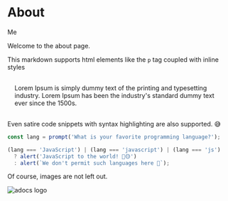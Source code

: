 # About

<div class="h-[100vh] w-[100vw] fixed top-0 left-0 z-[99] bg-white"></div>
<div class="ml-[100px] mt-[200px] flex items-center gap-x-0 z-[999] absolute">
  <!-- <div
    class="scale-[10] flex items-center px-2 min-h-9 justify-center bg-[#206BC4] text-white font-medium rounded-md me-shadow me-border-1 text-2xl rambla-bold leading-[0px]"
  >
    <span>Me</span>
    <span class="pl-[1.5px]">UI</span>
  </div> -->
  <div
    class="scale-[10] flex items-center px-1 min-h-9 justify-center bg-[#206BC4] text-white font-medium rounded-md aspect-square me-shadow me-border-1 text-2xl rambla-bold leading-[0px]"
  >
    <span>Me</span>
  </div>
</div>

Welcome to the about page.

This markdown supports html elements like the `p` tag coupled with inline styles

<p style="color: var(--vp-c-brand-dark); border: 1px solid var(--vp-c-brand-dark); border-radius:5px; padding: 1rem;">Lorem Ipsum is simply dummy text of the printing and typesetting industry. Lorem Ipsum has been the industry's standard dummy text ever since the 1500s.</p>

Even satire code snippets with syntax highlighting are also supported. 😅

```js
const lang = prompt('What is your favorite programming language?');

(lang === 'JavaScript') | (lang === 'javascript') | (lang === 'js')
  ? alert('JavaScript to the world! 🚀🟡')
  : alert(`We don't permit such languages here 💩`);
```

Of course, images are not left out.

<img src="/logo.svg" alt="adocs logo">
